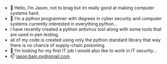 - 👋 Hello, I’m Jason, not to brag but im really good at making computer systems hard.
- 👀 I’m a python programmer with degrees in cyber security and computer systems currently interested in everything python...
-   I have recently created a python antivirus tool along with some tools that are used in pen testing.
-   all of my code is created using only the python standard library that way there is no chance of supply-chain poisoning.
- 💞️ I’m looking for my first IT job I would also like to work in IT security...
- 📫 jason.bain.py@gmail.com

<!---
jmb-ops/jmb-ops is a ✨ special ✨ repository because its `README.md` (this file) appears on your GitHub profile.
You can click the Preview link to take a look at your changes.
--->
